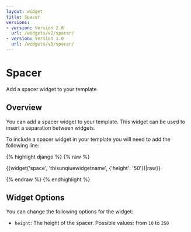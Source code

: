 ```yaml
---
layout: widget
title: Spacer
versions:
- version: Version 2.0
  url: /widgets/v2/spacer/
- version: Version 1.0
  url: /widgets/v1/spacer/
---
```


# Spacer

Add a spacer widget to your template.

## Overview

You can add a spacer widget to your template. This widget can be used to insert a separation between widgets.

To include a spacer widget in your template you will need to add the following line:

{% highlight django %}
{% raw %}

  {{widget('space', 'thisunqiuewidgetname', {'height': '50'})|raw}}

{% endraw %}
{% endhighlight %}

## Widget Options

You can change the following options for the widget:

* ```height```: The height of the spacer. Possible values: from ```10``` to ```250```
